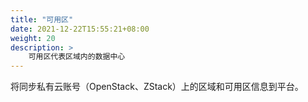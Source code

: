 ```yaml
---
title: "可用区"
date: 2021-12-22T15:55:21+08:00
weight: 20
description: >
    可用区代表区域内的数据中心
---
```


将同步私有云账号（OpenStack、ZStack）上的区域和可用区信息到平台。
